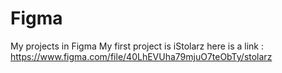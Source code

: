 # Figma
My projects in Figma
My first project is iStolarz here is a link : https://www.figma.com/file/40LhEVUha79mjuO7teObTy/stolarz
